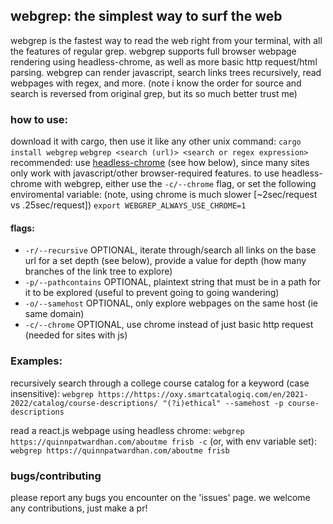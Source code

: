 ## webgrep: the simplest way to surf the web
webgrep is the fastest way to read the web right from your terminal, with all the features of regular grep. webgrep supports full browser webpage rendering using headless-chrome, as well as more basic http request/html parsing. webgrep can render javascript, search links trees recursively, read webpages with regex, and more. (note i know the order for source and search is reversed from original grep, but its so much better trust me)
### how to use:
download it with cargo, then use it like any other unix command:
`cargo install webgrep`
`webgrep <search (url)> <search or regex expression>`
recommended: use [headless-chrome](https://github.com/rust-headless-chrome/rust-headless-chrome) (see how below), since many sites only work with javascript/other browser-required features.
to use headless-chrome with webgrep, either use the `-c/--chrome` flag, or set the following enviromental variable: (note, using chrome is much slower [~2sec/request vs .25sec/request])
`export WEBGREP_ALWAYS_USE_CHROME=1`
#### flags:
- `-r/--recursive` OPTIONAL, iterate through/search all links on the base url for a set depth (see below), provide a value for depth (how many branches of the link tree to explore)
- `-p/--pathcontains` OPTIONAL, plaintext string that must be in a path for it to be explored (useful to prevent going to going wandering)
- `-o/--samehost` OPTIONAL, only explore webpages on the same host (ie same domain)
- `-c/--chrome` OPTIONAL, use chrome instead of just basic http request (needed for sites with js)
### Examples:
recursively search through a college course catalog for a keyword (case insensitive):
`webgrep https://https://oxy.smartcatalogiq.com/en/2021-2022/catalog/course-descriptions/ "(?i)ethical" --samehost -p course-descriptions`

read a react.js webpage using headless chrome:
`webgrep https://quinnpatwardhan.com/aboutme frisb -c` (or, with env variable set): `webgrep https://quinnpatwardhan.com/aboutme frisb`

### bugs/contributing
please report any bugs you encounter on the 'issues' page. we welcome any contributions, just make a pr!
